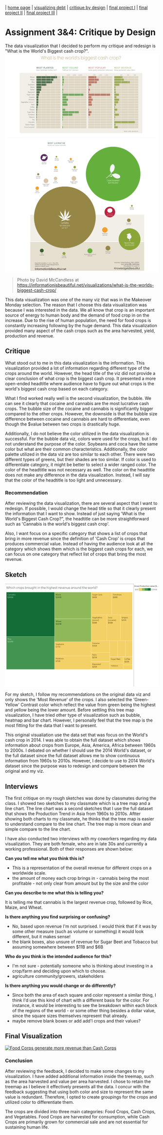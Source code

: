 | [home page](https://nilong96.github.io/portfolio/) | [visualizing debt](visualizing-government-debt) | [critique by design](critique-by-design) | [final project I](final-project-part-one) | [final project II](final-project-part-two) | [final project III](final-project-part-three) |

# Assignment 3&4: Critique by Design

The data visualization that I decided to perform my critique and redesign is "What is the World's Biggest cash crop?". 
![first viz](photo1.png)
![second viz](photo2.png)
> Photo by David McCandless at https://informationisbeautiful.net/visualizations/what-is-the-worlds-biggest-cash-crop/

This data visualization was one of the many viz that was in the Makeover Monday selection. The reason that I choose this data visualization was because I was interested in the data. We all know that crop is an important source of energy to human body and the demand of food crop in on the increase. Due to the rise of human population, the need for food crops is constantly increasing following by the huge demand. This data visualization provided many aspect of the cash crops such as the area harvested, yield, production and revenue. 


## Critique
What stood out to me in this data visualization is the information. This visualization provided a lot of information regarding different type of the crops around the world. However, the head title of the viz did not provide a clear conclusion of what crop is the biggest cash crop. It presented a more open-ended headtitle where audience have to figure out what crops is the world's biggest cash crop based on each category.

What I find worked really well is the second visualization, the bubble. We can see it clearly that cocaine and cannabis are the most lucrative cash crops. The bubble size of the cocaine and cannabis is significantly bigger compared to the other crops. However, the downside is that the bubble size difference between cocaine and cannabis are hard to differentiate, even though the $value between two crops is drastically huge. 

Additionally, I do not believe the color utilized in the data visualization is successful. For the bubble data viz, colors were used for the crops, but I do not understand the purpose of the color. Soybeans and coca have the same color but what are their common characteristics. Additionally, the color palette utilized in the data viz are too similar to each other. There were two different types of greens, but their shades are too similar. If color is used to differentiate category, it might be better to select a wider ranged color. The color of the headtitle was not necessary as well. The color on the headtitle does not make any difference in the data visualization. Instead, I will say that the color of the headtitle is too light and unnecessary. 

### Recommendation
After reviewing the data visualization, there are several aspect that I want to redesign. If possible, I would change the head title so that it clearly present the information that I want to show. Instead of just saying 'What is the World's Biggest Cash Crop?", the headtitle can be more straightforward such as 'Cannabis is the world's biggest cash crop'. 

Also, I want focus on a specific category that shows a list of crops that bring in more revenue since the definition of 'Cash Crop' is crops that produces commercial value. Instead of having the audience look at all the category which shows them which is the biggest cash crops for each, we can focus on one category that reflect list of crops that bring the most revenue.

## Sketch
![third viz](sketch.png)

For my sketch, I follow my recommendations on the original data viz and only shows the 'Most Revenue' of the crops. I also selected the 'Green-Yellow' Contrast color which reflect the value from green being the highest and yellow being the lower amount. Before settling this tree map visualization, I have tried other type of visualization such as bubble, heatmap and bar chart. However, I personally feel that the tree map is the most fitting for the data that I want to present.

This original visualiation use the data set that was focus on the World's cash crop in 2014. I was able to obtain the full dataset which shows information about crops from Europe, Asia, America, Africa between 1960s to 2000s. I debated on whether I should use the 2014 World's dataset, or the full dataset since the full dataset allows me to show continuous information from 1960s to 2010s. However, I decide to use to 2014 World's dataset since the purpose was to redesign and compare between the original and my viz.


## Interviews

The first critique on my rough sketches was done by classmates during the class. I showed two sketches to my classmate which is a tree map and a line chart. The line chart was a second sketches that I use the full dataset that shows the Production Trend in Asia from 1960s to 2010s. Aftter showing both charts to my classmate, he thinks that the tree map is easier to understand compare to the line chart. The tree map is more clean and simple compare to the line chart.

I have also conducted two interviews with my coworkers regarding my data visualization. They are both female, who are in late 30s and currently a working professional. Both of their responses are shown below:


**Can you tell me what you think this is?**

* This is a representation of the overall revenue for different crops on a worldwide scale.
* the amount of money each crop brings in - cannabis being the most profitable - not only clear from amount but by the size and the color

**Can you describe to me what this is telling you?**

It is telling me that cannabis is the largest revenue crop, followed by Rice, Maize, and Wheat.

**Is there anything you find surprising or confusing?**

* No, based upon revenue I'm not surprised. I would think that if it was by some other measure (such as volume or something) it would look different, but it makes sense!
* the blank boxes, also unsure of revenue for Sugar Beet and Tobacco but assuming somewhere between $11B and $6B

**Who do you think is the intended audience for this?**

* I'm not sure - potentially someone who is thinking about investing in a crop/farm and deciding upon which to choose.
* agriculture community/growers, stakeholders

**Is there anything you would change or do differently?**

* Since both the area of each square and color represent a similar thing, I think I'd use this kind of chart with a different basis for the color. For instance, it would be interesting to see the breakdown within each block of the regions of the world - or some other thing besides a dollar value, since the square sizes themselves represent that already.
* maybe remove blank boxes or add add'l crops and their values?


## Final Visualization
<div class='tableauPlaceholder' id='viz1707278352882' style='position: relative'><noscript><a href='#'><img alt='Food Corps generate more revenue than Cash Corps ' src='https:&#47;&#47;public.tableau.com&#47;static&#47;images&#47;As&#47;Assignment3_ShiouWeeiOng&#47;Sheet12&#47;1_rss.png' style='border: none' /></a></noscript><object class='tableauViz'  style='display:none;'><param name='host_url' value='https%3A%2F%2Fpublic.tableau.com%2F' /> <param name='embed_code_version' value='3' /> <param name='site_root' value='' /><param name='name' value='Assignment3_ShiouWeeiOng&#47;Sheet12' /><param name='tabs' value='no' /><param name='toolbar' value='yes' /><param name='static_image' value='https:&#47;&#47;public.tableau.com&#47;static&#47;images&#47;As&#47;Assignment3_ShiouWeeiOng&#47;Sheet12&#47;1.png' /> <param name='animate_transition' value='yes' /><param name='display_static_image' value='yes' /><param name='display_spinner' value='yes' /><param name='display_overlay' value='yes' /><param name='display_count' value='yes' /><param name='language' value='en-US' /><param name='filter' value='publish=yes' /></object></div>                
<script type='text/javascript'>                    
var divElement = document.getElementById('viz1707278352882');                    
var vizElement = divElement.getElementsByTagName('object')[0];                    
vizElement.style.width='100%';vizElement.style.height=(divElement.offsetWidth*0.75)+'px';                    
var scriptElement = document.createElement('script');                    
scriptElement.src = 'https://public.tableau.com/javascripts/api/viz_v1.js';                    vizElement.parentNode.insertBefore(scriptElement, vizElement);                
</script>


### Conclusion
After reviewing the feedback, I decided to make some changes to my visualization. I have added additional information inside the treemap, such as the area harvested and value per area harvested. I chose to retain the treemap as I believe it effectively presents all the data. I concur with the feedback suggesting that using both color and size to represent the same value is redundant. Therefore, I opted to create groupings for the crops and utilized color to differentiate them.

The crops are divided into three main categories: Food Crops, Cash Crops, and Vegetables. Food Crops are harvested for consumption, while Cash Crops are primarily grown for commercial sale and are not essential for sustaining human life.


